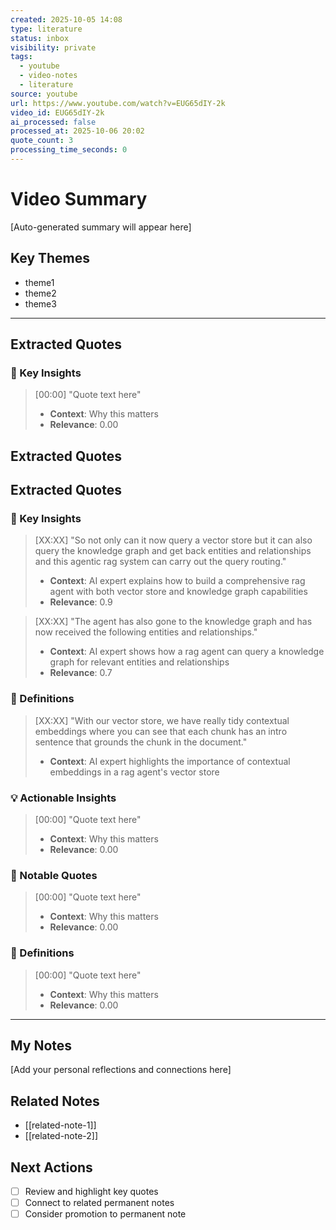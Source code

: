```yaml
---
created: 2025-10-05 14:08
type: literature
status: inbox
visibility: private
tags:
  - youtube
  - video-notes
  - literature
source: youtube
url: https://www.youtube.com/watch?v=EUG65dIY-2k
video_id: EUG65dIY-2k
ai_processed: false
processed_at: 2025-10-06 20:02
quote_count: 3
processing_time_seconds: 0
---
```


# Video Summary

[Auto-generated summary will appear here]

## Key Themes

- theme1
- theme2
- theme3

---

## Extracted Quotes

### 🎯 Key Insights

> [00:00] "Quote text here"
> - **Context**: Why this matters
> - **Relevance**: 0.00


## Extracted Quotes


## Extracted Quotes

### 🎯 Key Insights

> [XX:XX] "So not only can it now query a vector store but it can also query the knowledge graph and get back entities and relationships and this agentic rag system can carry out the query routing."
> - **Context**: AI expert explains how to build a comprehensive rag agent with both vector store and knowledge graph capabilities
> - **Relevance**: 0.9

> [XX:XX] "The agent has also gone to the knowledge graph and has now received the following entities and relationships."
> - **Context**: AI expert shows how a rag agent can query a knowledge graph for relevant entities and relationships
> - **Relevance**: 0.7

### 📖 Definitions

> [XX:XX] "With our vector store, we have really tidy contextual embeddings where you can see that each chunk has an intro sentence that grounds the chunk in the document."
> - **Context**: AI expert highlights the importance of contextual embeddings in a rag agent's vector store

### 💡 Actionable Insights

> [00:00] "Quote text here"
> - **Context**: Why this matters
> - **Relevance**: 0.00

### 📝 Notable Quotes

> [00:00] "Quote text here"
> - **Context**: Why this matters
> - **Relevance**: 0.00

### 📖 Definitions

> [00:00] "Quote text here"
> - **Context**: Why this matters
> - **Relevance**: 0.00

---

## My Notes

[Add your personal reflections and connections here]

## Related Notes

- [[related-note-1]]
- [[related-note-2]]

## Next Actions

- [ ] Review and highlight key quotes
- [ ] Connect to related permanent notes
- [ ] Consider promotion to permanent note
